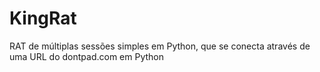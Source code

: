 # KingRat
RAT de múltiplas sessões simples em Python, que se conecta através de uma URL do dontpad.com em Python
